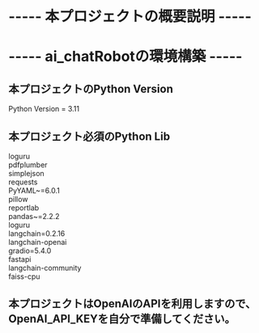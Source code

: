 # ----- 本プロジェクトの概要説明 -----






# ----- ai_chatRobotの環境構築 -----

## 本プロジェクトのPython Version
Python Version = 3.11

## 本プロジェクト必須のPython Lib
loguru  
pdfplumber  
simplejson  
requests  
PyYAML~=6.0.1  
pillow  
reportlab  
pandas~=2.2.2  
loguru  
langchain=0.2.16  
langchain-openai  
gradio=5.4.0  
fastapi  
langchain-community  
faiss-cpu  

## 本プロジェクトはOpenAIのAPIを利用しますので、OpenAI_API_KEYを自分で準備してください。

    
